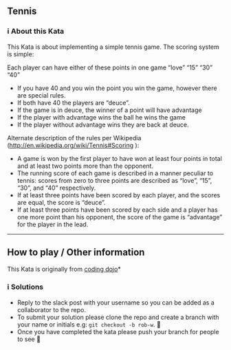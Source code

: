 ## Tennis

### ℹ️ About this Kata
This Kata is about implementing a simple tennis game.
The scoring system is simple:

Each player can have either of these points in one game “love” “15” “30” “40”
- If you have 40 and you win the point you win the game, however there are special rules.
- If both have 40 the players are “deuce”.
- If the game is in deuce, the winner of a point will have advantage
- If the player with advantage wins the ball he wins the game
- If the player without advantage wins they are back at deuce.

Alternate description of the rules per Wikipedia (http://en.wikipedia.org/wiki/Tennis#Scoring ):

- A game is won by the first player to have won at least four points in total and at least two points more than the opponent.
- The running score of each game is described in a manner peculiar to tennis: scores from zero to three points are described as “love”, “15”, “30”, and “40” respectively.
- If at least three points have been scored by each player, and the scores are equal, the score is “deuce”.
- If at least three points have been scored by each side and a player has one more point than his opponent, the score of the game is “advantage” for the player in the lead.

---

## How to play / Other information

This Kata is originally from [coding dojo](https://codingdojo.org/kata/Tennis/)* 

### ℹ️ Solutions

- Reply to the slack post with your username so you can be added as a collaborator to the repo.
- To submit your solution please clone the repo and create a branch with your name or initials e.g: `git checkout -b rob-w`.  🤌
- Once you have completed the kata please push your branch for people to see 🙌


